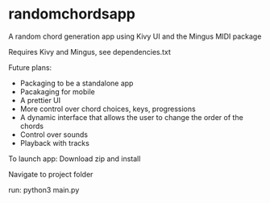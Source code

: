 # randomchordsapp
A random chord generation app using Kivy UI and the Mingus MIDI package 

Requires Kivy and Mingus, see dependencies.txt

Future plans:
- Packaging to be a standalone app
- Pacakaging for mobile
- A prettier UI
- More control over chord choices, keys, progressions
- A dynamic interface that allows the user to change the order of the chords
- Control over sounds
- Playback with tracks


To launch app:
Download zip and install

Navigate to project folder

run:
python3 main.py
